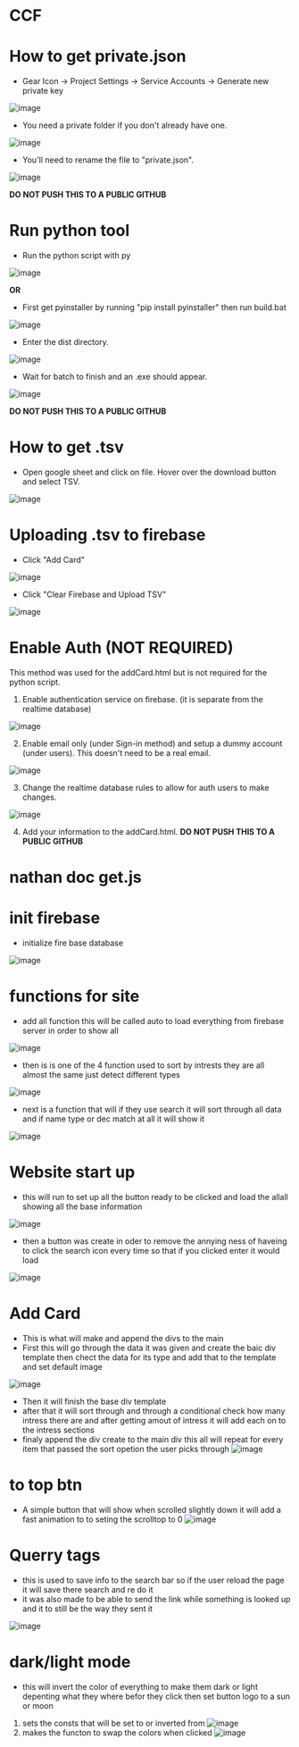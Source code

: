 # CCF

# How to get private.json

* Gear Icon -> Project Settings -> Service Accounts -> Generate new private key

![image](https://user-images.githubusercontent.com/91961334/200907431-7ac2dd2b-4d10-4275-b0f6-b86223fe67a6.png)

* You need a private folder if you don't already have one.

![image](https://user-images.githubusercontent.com/91961334/202522154-8a64c792-246c-4509-b2d9-ec977fc5656d.png)

* You'll need to rename the file to "private.json".

![image](https://user-images.githubusercontent.com/91961334/202522325-ef452d66-10bb-4e01-998a-31fbdd7aea10.png)

**DO NOT PUSH THIS TO A PUBLIC GITHUB**

# Run python tool

* Run the python script with py

![image](https://user-images.githubusercontent.com/91961334/202524230-189af745-26ac-4c82-87f3-b9a2aebc332e.png)

**OR**

* First get pyinstaller by running "pip install pyinstaller" then run build.bat

![image](https://user-images.githubusercontent.com/91961334/202524328-d6d9a6ff-a2c0-4acf-bdc5-daded166f1c8.png)

* Enter the dist directory.

![image](https://user-images.githubusercontent.com/91961334/202524395-24d0d2f8-57bc-47bf-8d9d-218665c09380.png)

* Wait for batch to finish and an .exe should appear.

![image](https://user-images.githubusercontent.com/91961334/202524433-82e311c5-301f-48e8-8e3e-97edc6da7bcc.png)

**DO NOT PUSH THIS TO A PUBLIC GITHUB**

# How to get .tsv

* Open google sheet and click on file. Hover over the download button and select TSV.

![image](https://user-images.githubusercontent.com/91961334/202525630-12bb9bf0-1868-4c86-bf37-5667240c1852.png)

# Uploading .tsv to firebase

* Click "Add Card"

![image](https://user-images.githubusercontent.com/91961334/202525101-c4673415-816d-4cfd-9965-cfb34bc0303e.png)

* Click "Clear Firebase and Upload TSV"

![image](https://user-images.githubusercontent.com/91961334/202525249-7a978de6-6d0f-4a0a-ab80-a6b785458134.png)

# Enable Auth (NOT REQUIRED)
This method was used for the addCard.html but is not required for the python script.

1. Enable authentication service on firebase. (it is separate from the realtime database)

![image](https://user-images.githubusercontent.com/91961334/200909413-02578e34-285e-4de4-b733-43bb4840a4d4.png)

2. Enable email only (under Sign-in method) and setup a dummy account (under users). This doesn't need to be a real email.

![image](https://user-images.githubusercontent.com/91961334/200909681-1796411f-792e-4449-8859-2ffd076926d6.png)

3. Change the realtime database rules to allow for auth users to make changes.

![image](https://user-images.githubusercontent.com/91961334/200909004-7da2e969-4d51-4e36-a2d2-7349e2b2c747.png)

4. Add your information to the addCard.html. **DO NOT PUSH THIS TO A PUBLIC GITHUB**


# nathan doc get.js

# init firebase
* initialize fire base database

![image](https://github.com/SICTCCS/CCF/blob/87e620f3e2dac1b37c6a786672d60efd7f1d06ea/images/firebase.PNG)

# functions for site

* add all function this will be called auto to load everything from firebase server in order to show all 

![image](https://github.com/SICTCCS/CCF/blob/main/images/addall.PNG)


* then is is one of the 4 function used to sort by intrests they are all almost the same just detect different types 

![image](https://github.com/SICTCCS/CCF/blob/main/images/addC.PNG)


* next is a function that will if they use search it will sort through all data and if name type or dec match at all it will show it


![image](https://github.com/SICTCCS/CCF/blob/main/images/search.PNG)

# Website start up

* this will run to set up all the button ready to be clicked and load the allall showing all the base information

![image](https://github.com/SICTCCS/CCF/blob/main/images/load.PNG)

* then a button was create in oder to remove the annying ness of haveing to click the search icon every time so that if you clicked enter it would load

![image](https://github.com/SICTCCS/CCF/blob/main/images/enter.PNG)

# Add Card

* This is what will make and append the divs to the main
* First this will go through the data it was given and create the baic div template then chect the data for its type and add that to the template and set default image 

![image](https://github.com/SICTCCS/CCF/blob/main/images/addcardp1.PNG)

* Then it will finish the base div template
* after that it will sort through and through a conditional check how many intress there are and after getting amout of intress it will add each on to the intress sections 
* finaly append the div create to the main div this all will repeat for every item that passed the sort opetion the user picks through
![image](https://github.com/SICTCCS/CCF/blob/main/images/addCardp2.PNG)

# to top btn

* A simple button that will show when scrolled slightly down it will add a fast animation to to seting the scrolltop to 0
![image](https://github.com/SICTCCS/CCF/blob/main/images/scroll.PNG)

# Querry tags

* this is used to save info to the search bar so if the user reload the page it will save there search and re do it
* it was also made to be able to send the link while something is looked up and it to still be the way they sent it

![image](https://github.com/SICTCCS/CCF/blob/main/images/tags.PNG)

# dark/light mode

* this will invert the color of everything to make them dark or light depenting what they where befor they click then set button logo to a sun or moon 
1. sets the consts that will be set to or inverted from
![image](https://github.com/SICTCCS/CCF/blob/main/images/invertp1.PNG)
2. makes the functon to swap the colors when clicked 
![image](https://github.com/SICTCCS/CCF/blob/main/images/invertp2.PNG)